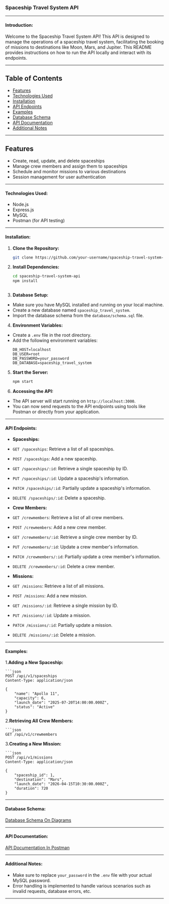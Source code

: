 ### Spaceship Travel System API

---

#### Introduction:
Welcome to the Spaceship Travel System API! This API is designed to manage the operations of a spaceship travel system, facilitating the booking of missions to destinations like Moon, Mars, and Jupiter. This README provides instructions on how to run the API locally and interact with its endpoints.

---
## Table of Contents

- [Features](#features)
- [Technologies Used](#technologies-used)
- [Installation](#installation)
- [API Endpoints](#api-endpoints)
- [Examples](#examples)
- [Database Schema](#database-schema)
- [API Documentation](#api-documentation)
- [Additional Notes](#additional-notes)
  
---
## Features

- Create, read, update, and delete spaceships
- Manage crew members and assign them to spaceships
- Schedule and monitor missions to various destinations
- Session management for user authentication
---

#### Technologies Used:
- Node.js
- Express.js
- MySQL
- Postman (for API testing)

---

#### Installation:

1. **Clone the Repository:**

      ```bash
      git clone https://github.com/your-username/spaceship-travel-system-api.git


2. **Install Dependencies:**

    ```bash
    cd spaceship-travel-system-api
    npm install



3. **Database Setup:**
- Make sure you have MySQL installed and running on your local machine.
- Create a new database named `spaceship_travel_system`.
- Import the database schema from the `database/schema.sql` file.

4. **Environment Variables:**
- Create a `.env` file in the root directory.
- Add the following environment variables:
  ```
  DB_HOST=localhost
  DB_USER=root
  DB_PASSWORD=your_password
  DB_DATABASE=spaceship_travel_system
  ```

5. **Start the Server:**
   ```bash
   npm start


6. **Accessing the API:**
- The API server will start running on `http://localhost:3000`.
- You can now send requests to the API endpoints using tools like Postman or directly from your application.

---

#### API Endpoints:
- **Spaceships:**
- `GET /spaceships`: Retrieve a list of all spaceships.
- `POST /spaceships`: Add a new spaceship.
- `GET /spaceships/:id`: Retrieve a single spaceship by ID.
- `PUT /spaceships/:id`: Update a spaceship's information.
- `PATCH /spaceships/:id`: Partially update a spaceship's information.
- `DELETE /spaceships/:id`: Delete a spaceship.

- **Crew Members:**
- `GET /crewmembers`: Retrieve a list of all crew members.
- `POST /crewmembers`: Add a new crew member.
- `GET /crewmembers/:id`: Retrieve a single crew member by ID.
- `PUT /crewmembers/:id`: Update a crew member's information.
- `PATCH /crewmembers/:id`: Partially update a crew member's information.
- `DELETE /crewmembers/:id`: Delete a crew member.

- **Missions:**
- `GET /missions`: Retrieve a list of all missions.
- `POST /missions`: Add a new mission.
- `GET /missions/:id`: Retrieve a single mission by ID.
- `PUT /missions/:id`: Update a mission.
- `PATCH /missions/:id`: Partially update a mission.
- `DELETE /missions/:id`: Delete a mission.

---
#### Examples:
1.**Adding a New Spaceship:**

    ```json
    POST /api/v1/spaceships
    Content-Type: application/json

    {
        "name": "Apollo 11",
        "capacity": 6,
        "launch_date": "2025-07-20T14:00:00.000Z",
        "status": "Active"
    }


2.**Retrieving All Crew Members:**

    ```json
    GET /api/v1/crewmembers


3.**Creating a New Mission:**
    
    ```json
    POST /api/v1/missions
    Content-Type: application/json

    {
        "spaceship_id": 1,
        "destination": "Mars",
        "launch_date": "2026-04-15T10:30:00.000Z",
        "duration": 720
    }


---
#### Database Schema:
[Database Schema On Diagrams](https://viewer.diagrams.net/?tags=%7B%7D&highlight=0000ff&edit=_blank&layers=1&nav=1&title=spaceship%20travel%20system.png#R7Z3fV%2BI4FMf%2FGs6ZfdBDKUV9BHRWz6I7o86vJ0%2BkATKGhmmDwPz1e9MmUEjLtCqVJfFFkqZpyP3e%2BwnppdTc7nj%2Bd4gmo2vmY1pr1P15zT2vNRpOvdmAf6JmkdR4rpdUDEPiy0arijvyG6szZe2U%2BDhaa8gZo5xM1iv7LAhwn6%2FVoTBks%2FVmA0bXrzpBQ6xV3PUR1Wu%2FEZ%2BPktpTr76qv8RkOFJXduryyCPqPw1DNg3k9WoNdxD%2FJYfHSPUl20cj5LNZqsq9qLndkDGevBrPu5iKuVXTlpz3MefoctwhDniRE5pnJ62j28%2FtX18bz92nb%2F9eXjZ6RyfSehFfqAnBPsyPLLKQj9iQBYherGo78ZvGots6lFZteoxNoNKByp%2BY84U0NppyBlUjPqbyKIw4XHyX58eFH6Jw7Kni%2BTx98HwhSzCFE9EjJcETFJOhi%2FHmTomsitg07OMt86CUh8Ih5lvaNVtLy4FHYDbGMD44McQUcfK8PhAkpTlctluZB15IC5Wx1knS8TOiU6xU16Iw4M6AwVtO27H1a8rUgaMotkQbGjjeZB5PnToOr4biP4y5fq16g9ElHSbHMjXSQ48QCtbsiigZBvC6D%2FOPQ6h4xiEn4GtteWBMfD%2BREIYhoce4P2HZCSMBj6fL69S88%2BU1RQd4XssIBPLklX%2Blzb5F67rtZPf142bTPUv6krFMOkdh48q%2BP4k3k2rCBoMIVLVp%2FeUQXi4IR9NDNEF9HI3IRLOZch45c50IxM6li7rCBjCxHJFAGC62Zp9RiiYRSSY6rhkR6vfQgk256kiVOgMyx%2F5tEo6dOEjMetBZJA0s5KSiSqZUYkVAdxGXLVK6ytWC5uq51nWUTKRpm7I4W8V850zWjVLxftnwzZ25keHL20x2K%2BDRGbGQ%2FBaGoiompswYl2dkTFEA0EL%2BRlWH%2BSqSDgilXUaZsHXAAqyZWzTyQza5VxFR99IOzExXBG3w10YXys6qHLvwBNDQZUHEQ0RiK2Gw7gwLC3d4jArRKcUD1X8o5128fmScs3EZAeR7iK4KqQK3oArcXYnA1UTw6Z9cGcCb5QTRWxH9giFNjJYOhjmWzZzr5fxuTvympzKY9gGNVy4jCN8YvLYzGxGO70SogdoZLAxf4K%2F5TqGbK2Uft6R5ZGerSSvdG6IQoQLEwX9g3RPtIo43NRmI5u2rm%2Ft3FoMK00nbjqALCYa95MzWhlq8PVHLPN%2B5W2%2BqnkLdVSAfz6KkEErqO0RJ671R0iougmpiB%2FaJ6q9yjnhmckT%2FfBigsfjk97V9271s3374cnP1%2BeKvfYfKPkjFOIicWoi8O0TO3hsiZxYiGx5hHkTUznxKBH0kYjRf%2FD8%2Bk%2ByDSIzDh6PvRVp%2BVM2P5S7nuwHEKbGtefgEcXLMdfAI0fc1KZoG%2FdGDD9cFitxfXV%2Fc3bevP1mWFJCLcTBp6ksQC5PKYeK9N0yaJdYUhw%2BTZj3bXIcOE5VhlL7LzRGfwgjaFzdfri1CCojEPISU2MqwCNkVQk7fGyFeiZWEAQg5MxMhnr6Q6IcYLum3uf00UlIsxqHEK7GnYVGyI5QsE8bfDyX6pobBKEmcwkCU6Lla04lvUfIisRiHEkdXDyxEZg9jPH7EYbQdKzXTkrY9tXrPz7Fq1DMMu7ukbcem2hVbCrxyI7y5dS2QES8ydbC7u1x6sp3ZeduOoQl3jp5xZzO3X6GXLQuCk7ddEBTproptyhIfKixQdgWUoguL3d3p0teFH40GSuIX5gGlqS8wl1%2FpfIAzLVTKa8Y4qDg2l7uSDcvtUMlI5q74U4rN5tacwjyiqJTQ3C8F7TtT9kIlxjGkUSL3yjJkVwzJSuiuFiLK7BYiK68wECL6NkXIhAlsBl5RiZhHEH1PwxKkeoJkZHFXTJAS98wMIEiOuQ6eIPotMzyf4JDgoI8fKH4WD5OzNCkqF%2BNo4tk77%2FtAk4yE7mpp4tnn3GheYR5NPP2%2Bu03ofqlYzGOJvT%2ByByzJyuiumCX2BonmFeaxRCV%2F2IzuNxCLcSxp6CuRMYkiwoLtSKmZlsztKj9TSbwnGRo5zTDqDh%2FBbdcBVSTfJS5SJps7Uwe726DUlwFmZ3M3DF0JuPpKwGZzv0IvWxYD3tsuBop0V0X2ZonNKQuUXQEl61HclQKlqa8JzQZK3s8mHTpQmvoCU4RulcxtyfJS4RhHFtem41WxZfkHsmQ9n7tSsriN4jI4%2FB1L19BsPFfPxvPBTwhcVew72czuMmIxDyU2L28PUJL5qO5qWWLz8jSvMJAl%2BpaFfVT3y%2BViHk2yfpPY0qRqmmQ9q7tampS4l2YATXLMdfA00W%2Bl%2BdNQfSy5urn%2FMCbBlOPI%2FgZdEbkYR5OW3ebaB5pkPba7Upq07D6X5hXm0aSl73PZLO%2BXisU8lth9rj1gSeZzu6tlid3n0rzCQJbo%2B1w2y%2FulYjGPJWeaLrA%2FxCovAsLwiA1ZgOjFqrYTiuFgxYhVmx6LJSFM8xNzvpBsQVPO1g0HxgkX31XQEIUfonDsqeL5PH3wXLFHSZaS4GlpfzHeXOvLqohNwz7eFuyTdlwxK69d3qP4QkwRJ8%2FrA8mVRTsM0SLVQNJx1fMnUbHSY1MpQ7Ln1Etr4Y%2FNHdfb0E4ygDdV0klWimCLCmcXmTZrGmv9mjJ14CiKVdKGBo43mcdmVcfh1VD8h%2FlsobHw%2FuAxmiQHaNLgY9J50k5V%2B%2BT5Vdd7s4Ff%2F2GgUB2PVdVmuGIPPYonCKTdR%2FuGgwiBpI9oWx4YQwBNPFV89SEVxteXYefbYug6A6CuXjS2bv95naP6cb3urunzSF6ynBNpst84gQ0GEfhyqaAJxZAJC66aA3VG18wXNrj4Dw%3D%3D)

---
#### API Documentation:
[API Documentation In Postman](https://speeding-capsule-4673.postman.co/workspace/spaceship-travel-system~8b5586ca-b582-48c0-a707-acfd90349d90/collection/29726783-6d90a496-bb16-4fdf-97b8-52a69c88d179?action=share&creator=29726783)


---

#### Additional Notes:
- Make sure to replace `your_password` in the `.env` file with your actual MySQL password.
- Error handling is implemented to handle various scenarios such as invalid requests, database errors, etc.




---

